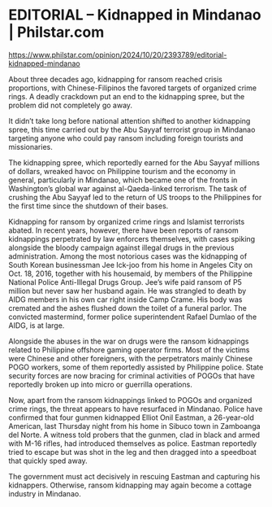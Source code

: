 # EDITORIAL – Kidnapped in Mindanao | Philstar.com

https://www.philstar.com/opinion/2024/10/20/2393789/editorial-kidnapped-mindanao



About three decades ago, kidnapping for ransom reached crisis proportions, with Chinese-Filipinos the favored targets of organized crime rings. A deadly crackdown put an end to the kidnapping spree, but the problem did not completely go away.

It didn’t take long before national attention shifted to another kidnapping spree, this time carried out by the Abu Sayyaf terrorist group in Mindanao targeting anyone who could pay ransom including foreign tourists and missionaries.

The kidnapping spree, which reportedly earned for the Abu Sayyaf millions of dollars, wreaked havoc on Philippine tourism and the economy in general, particularly in Mindanao, which became one of the fronts in Washington’s global war against al-Qaeda-linked terrorism. The task of crushing the Abu Sayyaf led to the return of US troops to the Philippines for the first time since the shutdown of their bases.

Kidnapping for ransom by organized crime rings and Islamist terrorists abated. In recent years, however, there have been reports of ransom kidnappings perpetrated by law enforcers themselves, with cases spiking alongside the bloody campaign against illegal drugs in the previous administration. Among the most notorious cases was the kidnapping of South Korean businessman Jee Ick-joo from his home in Angeles City on Oct. 18, 2016, together with his housemaid, by members of the Philippine National Police Anti-Illegal Drugs Group. Jee’s wife paid ransom of P5 million but never saw her husband again. He was strangled to death by AIDG members in his own car right inside Camp Crame. His body was cremated and the ashes flushed down the toilet of a funeral parlor. The convicted mastermind, former police superintendent Rafael Dumlao of the AIDG, is at large.

Alongside the abuses in the war on drugs were the ransom kidnappings related to Philippine offshore gaming operator firms. Most of the victims were Chinese and other foreigners, with the perpetrators mainly Chinese POGO workers, some of them reportedly assisted by Philippine police. State security forces are now bracing for criminal activities of POGOs that have reportedly broken up into micro or guerrilla operations.

Now, apart from the ransom kidnappings linked to POGOs and organized crime rings, the threat appears to have resurfaced in Mindanao. Police have confirmed that four gunmen kidnapped Elliot Onil Eastman, a 26-year-old American, last Thursday night from his home in Sibuco town in Zamboanga del Norte. A witness told probers that the gunmen, clad in black and armed with M-16 rifles, had introduced themselves as police. Eastman reportedly tried to escape but was shot in the leg and then dragged into a speedboat that quickly sped away.

The government must act decisively in rescuing Eastman and capturing his kidnappers. Otherwise, ransom kidnapping may again become a cottage industry in Mindanao.